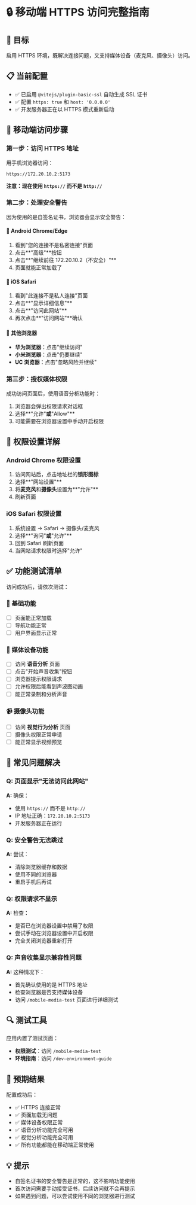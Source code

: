 # 🔒 移动端 HTTPS 访问完整指南

## 🎯 目标

启用 HTTPS 环境，既解决连接问题，又支持媒体设备（麦克风、摄像头）访问。

## 📋 当前配置

- ✅ 已启用 `@vitejs/plugin-basic-ssl` 自动生成 SSL 证书
- ✅ 配置 `https: true` 和 `host: '0.0.0.0'`
- ✅ 开发服务器正在以 HTTPS 模式重新启动

## 📱 移动端访问步骤

### 第一步：访问 HTTPS 地址

用手机浏览器访问：

```
https://172.20.10.2:5173
```

**注意：现在使用 `https://` 而不是 `http://`**

### 第二步：处理安全警告

因为使用的是自签名证书，浏览器会显示安全警告：

#### 🤖 Android Chrome/Edge

1. 看到"您的连接不是私密连接"页面
2. 点击**"高级"**按钮
3. 点击**"继续前往 172.20.10.2（不安全）"**
4. 页面就能正常加载了

#### 🍎 iOS Safari

1. 看到"此连接不是私人连接"页面
2. 点击**"显示详细信息"**
3. 点击**"访问此网站"**
4. 再次点击**"访问网站"**确认

#### 📱 其他浏览器

- **华为浏览器**：点击"继续访问"
- **小米浏览器**：点击"仍要继续"
- **UC 浏览器**：点击"忽略风险并继续"

### 第三步：授权媒体权限

成功访问页面后，使用语音分析功能时：

1. 浏览器会弹出权限请求对话框
2. 选择**"允许"**或**"Allow"**
3. 可能需要在浏览器设置中手动开启权限

## 🔧 权限设置详解

### Android Chrome 权限设置

1. 访问网站后，点击地址栏的**锁形图标**
2. 选择**"网站设置"**
3. 将**麦克风**和**摄像头**设置为**"允许"**
4. 刷新页面

### iOS Safari 权限设置

1. 系统设置 → Safari → 摄像头/麦克风
2. 选择**"询问"**或**"允许"**
3. 回到 Safari 刷新页面
4. 当网站请求权限时选择"允许"

## ✅ 功能测试清单

访问成功后，请依次测试：

### 🎯 基础功能

- [ ] 页面能正常加载
- [ ] 导航功能正常
- [ ] 用户界面显示正常

### 🎤 媒体设备功能

- [ ] 访问 **语音分析** 页面
- [ ] 点击"开始声音收集"按钮
- [ ] 浏览器提示权限请求
- [ ] 允许权限后能看到声波图动画
- [ ] 能正常录制和分析声音

### 📹 摄像头功能

- [ ] 访问 **视觉行为分析** 页面
- [ ] 摄像头权限正常申请
- [ ] 能正常显示视频预览

## 🚨 常见问题解决

### Q: 页面显示"无法访问此网站"

**A:** 确保：

- 使用 `https://` 而不是 `http://`
- IP 地址正确：`172.20.10.2:5173`
- 开发服务器正在运行

### Q: 安全警告无法跳过

**A:** 尝试：

- 清除浏览器缓存和数据
- 使用不同的浏览器
- 重启手机后再试

### Q: 权限请求不显示

**A:** 检查：

- 是否已在浏览器设置中禁用了权限
- 尝试手动在浏览器设置中开启权限
- 完全关闭浏览器重新打开

### Q: 声音收集显示兼容性问题

**A:** 这种情况下：

- 首先确认使用的是 HTTPS 地址
- 检查浏览器是否支持媒体设备
- 访问 `/mobile-media-test` 页面进行详细测试

## 🔍 测试工具

应用内置了测试页面：

- **权限测试**：访问 `/mobile-media-test`
- **环境指南**：访问 `/dev-environment-guide`

## 🎉 预期结果

配置成功后：

- ✅ HTTPS 连接正常
- ✅ 页面加载无问题
- ✅ 媒体设备权限正常
- ✅ 语音分析功能完全可用
- ✅ 视觉分析功能完全可用
- ✅ 所有功能都能在移动端正常使用

## 💡 提示

- 自签名证书的安全警告是正常的，这不影响功能使用
- 首次访问需要手动接受证书，后续访问就不会再提示
- 如果遇到问题，可以尝试使用不同的浏览器进行测试
